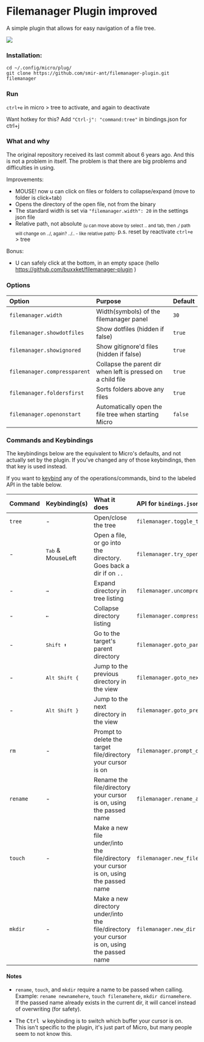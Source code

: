 # Filemanager Plugin **improved**

A simple plugin that allows for easy navigation of a file tree.

<img src="https://github.com/user-attachments/assets/33bea6eb-7cba-4632-8bd9-138713bd0b0a" />

### Installation:
```shell
cd ~/.config/micro/plug/
git clone https://github.com/smir-ant/filemanager-plugin.git filemanager
```

### Run

`ctrl+e` in micro > tree to activate, and again to deactivate

Want hotkey for this? Add `"Ctrl-j": "command:tree"` in bindings.json for ctrl+j


### What and why

The original repository received its last commit about 6 years ago. And this is not a problem in itself. The problem is that there are big problems and difficulties in using.

Improvements:
+ MOUSE! now u can click on files or folders to collapse/expand (move to folder is click+tab)
+ Opens the directory of the open file, not from the binary
+ The standard width is set via `"filemanager.width": 20` in the settings json file
+ Relative path, not absolute <sub>(u can move above by select .. and tab, then ./ path will change on ../, again? ../.. - like relative path)</sub>. p.s. reset by reactivate `ctrl+e` > tree

Bonus:
+ U can safely click at the bottom, in an empty space (hello https://github.com/buxxket/filemanager-plugin )


### Options

| Option                       | Purpose                                                      | Default |
| :--------------------------- | :----------------------------------------------------------- | :------ |
| `filemanager.width`          | Width(symbols) of the filemanager panel                      | `30`    |
| `filemanager.showdotfiles`   | Show dotfiles (hidden if false)                              | `true`  |
| `filemanager.showignored`    | Show gitignore'd files (hidden if false)                     | `true`  |
| `filemanager.compressparent` | Collapse the parent dir when left is pressed on a child file | `true`  |
| `filemanager.foldersfirst`   | Sorts folders above any files                                | `true`  |
| `filemanager.openonstart`    | Automatically open the file tree when starting Micro         | `false` |


### Commands and Keybindings

The keybindings below are the equivalent to Micro's defaults, and not actually set by the plugin. If you've changed any of those keybindings, then that key is used instead.

If you want to [keybind](https://github.com/zyedidia/micro/blob/master/runtime/help/keybindings.md#rebinding-keys) any of the operations/commands, bind to the labeled API in the table below.

| Command  | Keybinding(s)              | What it does                                                                                | API for `bindings.json`               |
| :------- | :------------------------- | :------------------------------------------------------------------------------------------ | :------------------------------------ |
| `tree`   | -                          | Open/close the tree                                                                         | `filemanager.toggle_tree`             |
| -        | <kbd>Tab</kbd> & MouseLeft | Open a file, or go into the directory. Goes back a dir if on `..`                           | `filemanager.try_open_at_cursor`      |
| -        | <kbd>→</kbd>               | Expand directory in tree listing                                                            | `filemanager.uncompress_at_cursor`    |
| -        | <kbd>←</kbd>               | Collapse directory listing                                                                  | `filemanager.compress_at_cursor`      |
| -        | <kbd>Shift ⬆</kbd>         | Go to the target's parent directory                                                         | `filemanager.goto_parent_dir`         |
| -        | <kbd>Alt Shift {</kbd>     | Jump to the previous directory in the view                                                  | `filemanager.goto_next_dir`           |
| -        | <kbd>Alt Shift }</kbd>     | Jump to the next directory in the view                                                      | `filemanager.goto_prev_dir`           |
| `rm`     | -                          | Prompt to delete the target file/directory your cursor is on                                | `filemanager.prompt_delete_at_cursor` |
| `rename` | -                          | Rename the file/directory your cursor is on, using the passed name                          | `filemanager.rename_at_cursor`        |
| `touch`  | -                          | Make a new file under/into the file/directory your cursor is on, using the passed name      | `filemanager.new_file`                |
| `mkdir`  | -                          | Make a new directory under/into the file/directory your cursor is on, using the passed name | `filemanager.new_dir`                 |

#### Notes

- `rename`, `touch`, and `mkdir` require a name to be passed when calling.\
  Example: `rename newnamehere`, `touch filenamehere`, `mkdir dirnamehere`.\
  If the passed name already exists in the current dir, it will cancel instead of overwriting (for safety).

- The <kbd>Ctrl w</kbd> keybinding is to switch which buffer your cursor is on.\
  This isn't specific to the plugin, it's just part of Micro, but many people seem to not know this.
